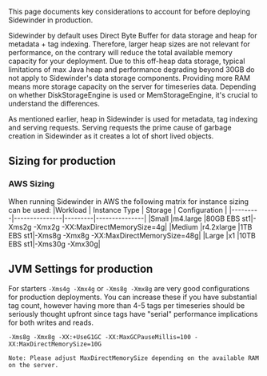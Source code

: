 This page documents key considerations to account for before deploying Sidewinder in production.

Sidewinder by default uses Direct Byte Buffer for data storage and heap for metadata + tag indexing. Therefore, larger heap sizes are not relevant for performance, on the contrary will reduce the total available memory capacity for your deployment. Due to this off-heap data storage, typical limitations of max Java heap and performance degrading beyond 30GB do not apply to Sidewinder's data storage components. Providing more RAM means more storage capacity on the server for timeseries data. Depending on whether DiskStorageEngine is used or MemStorageEngine, it's crucial to understand the differences.

As mentioned earlier, heap in Sidewinder is used for metadata, tag indexing and serving requests. Serving requests the prime cause of garbage creation in Sidewinder as it creates a lot of short lived objects.

## Sizing for production

### AWS Sizing
When running Sidewinder in AWS the following matrix for instance sizing can be used:
|Workload | Instance Type | Storage | Configuration |
|---------|---------------|---------|---------------|
|Small    |m4.large       |80GB EBS st1|-Xms2g -Xmx2g -XX:MaxDirectMemorySize=4g|
|Medium   |r4.2xlarge     |1TB EBS st1|-Xms8g -Xmx8g -XX:MaxDirectMemorySize=48g|
|Large    |x1             |10TB EBS st1|-Xms30g -Xmx30g|


## JVM Settings for production
For starters ```-Xms4g -Xmx4g``` or ```-Xms8g -Xmx8g``` are very good configurations for production deployments. You can increase these if you have substantial tag count, however having more than 4-5 tags per timeseries should be seriously thought upfront since tags have "serial" performance implications for both writes and reads.

```
-Xms8g -Xmx8g -XX:+UseG1GC -XX:MaxGCPauseMillis=100 -XX:MaxDirectMemorySize=10G
```

```
Note: Please adjust MaxDirectMemorySize depending on the available RAM on the server.
```
